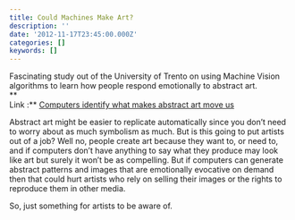 ```yaml
---
title: Could Machines Make Art?
description: ''
date: '2012-11-17T23:45:00.000Z'
categories: []
keywords: []
---
```


Fascinating study out of the University of Trento on using Machine Vision algorithms to learn how people respond emotionally to abstract art.  
**  
Link :** [Computers identify what makes abstract art move us](http://www.newscientist.com/article/mg21628916.000-computers-identify-what-makes-abstract-art-move-us.html)  
  
Abstract art might be easier to replicate automatically since you don’t need to worry about as much symbolism as much. But is this going to put artists out of a job? Well no, people create art because they want to, or need to, and if computers don’t have anything to say what they produce may look like art but surely it won’t be as compelling. But if computers can generate abstract patterns and images that are emotionally evocative on demand then that could hurt artists who rely on selling their images or the rights to reproduce them in other media.  
  
So, just something for artists to be aware of.
